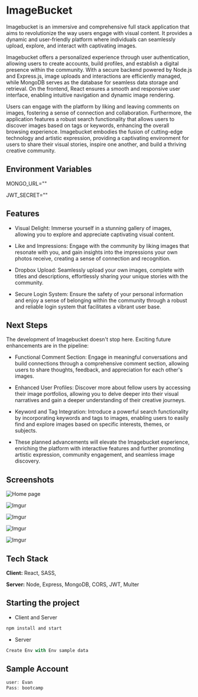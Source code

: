 
# ImageBucket

Imagebucket is an immersive and comprehensive full stack application that aims to revolutionize the way users engage with visual content. It provides a dynamic and user-friendly platform where individuals can seamlessly upload, explore, and interact with captivating images. 

Imagebucket offers a personalized experience through user authentication, allowing users to create accounts, build profiles, and establish a digital presence within the community. With a secure backend powered by Node.js and Express.js, image uploads and interactions are efficiently managed, while MongoDB serves as the database for seamless data storage and retrieval. On the frontend, React ensures a smooth and responsive user interface, enabling intuitive navigation and dynamic image rendering. 

Users can engage with the platform by liking and leaving comments on images, fostering a sense of connection and collaboration. Furthermore, the application features a robust search functionality that allows users to discover images based on tags or keywords, enhancing the overall browsing experience. Imagebucket embodies the fusion of cutting-edge technology and artistic expression, providing a captivating environment for users to share their visual stories, inspire one another, and build a thriving creative community.



## Environment Variables

MONGO_URL="" 

JWT_SECRET=""




## Features

- Visual Delight: Immerse yourself in a stunning gallery of images, allowing you to explore and appreciate captivating visual content.

- Like and Impressions: Engage with the community by liking images that resonate with you, and gain insights into the impressions your own photos receive, creating a sense of connection and recognition.

- Dropbox Upload: Seamlessly upload your own images, complete with titles and descriptions, effortlessly sharing your unique stories with the community.

- Secure Login System: Ensure the safety of your personal information and enjoy a sense of belonging within the community through a robust and reliable login system that facilitates a vibrant user base.


## Next Steps

The development of Imagebucket doesn't stop here. Exciting future enhancements are in the pipeline:

- Functional Comment Section: Engage in meaningful conversations and build connections through a comprehensive comment section, allowing users to share thoughts, feedback, and appreciation for each other's images.

- Enhanced User Profiles: Discover more about fellow users by accessing their image portfolios, allowing you to delve deeper into their visual narratives and gain a deeper understanding of their creative journeys.

- Keyword and Tag Integration: Introduce a powerful search functionality by incorporating keywords and tags to images, enabling users to easily find and explore images based on specific interests, themes, or subjects.

- These planned advancements will elevate the Imagebucket experience, enriching the platform with interactive features and further promoting artistic expression, community engagement, and seamless image discovery.
## Screenshots

![Home page](https://i.imgur.com/3WZ6yoI.jpg)

![Imgur](https://i.imgur.com/0lfJ2le.jpg)

![Imgur](https://i.imgur.com/jvSrZMu.jpg)

![Imgur](https://i.imgur.com/lFzhMq8.png)

![Imgur](https://i.imgur.com/BnzA1Mn.png)


## Tech Stack

**Client:** React, SASS, 

**Server:** Node, Express, MongoDB, CORS, JWT, Multer


## Starting the project

- Client and Server
```javascript
npm install and start
```

- Server
```javascript
Create Env with Env sample data
```


## Sample Account

```javascript
user: Evan
Pass: bootcamp
```
